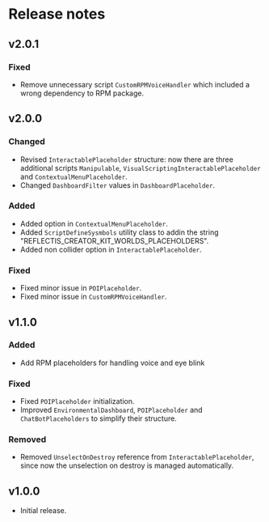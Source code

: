 # Release notes

## v2.0.1

### Fixed

- Remove unnecessary script `CustomRPMVoiceHandler` which included a wrong dependency to RPM package.

## v2.0.0

### Changed

- Revised `InteractablePlaceholder` structure:
  now there are three additional scripts `Manipulable`, `VisualScriptingInteractablePlaceholder` and `ContextualMenuPlaceholder`.
- Changed `DashboardFilter` values in `DashboardPlaceholder`.

### Added

- Added option in `ContextualMenuPlaceholder`.
- Added `ScriptDefineSysmbols` utility class to addin the string "REFLECTIS_CREATOR_KIT_WORLDS_PLACEHOLDERS".
- Added non collider option in `InteractablePlaceholder`.

### Fixed

- Fixed minor issue in `POIPlaceholder`.
- Fixed minor issue in `CustomRPMVoiceHandler`.

## v1.1.0

### Added

- Add RPM placeholders for handling voice and eye blink

### Fixed

- Fixed `POIPlaceholder` initialization.
- Improved `EnvironmentalDashboard`, `POIPlaceholder` and `ChatBotPlaceholders` to simplify their structure.

### Removed

- Removed `UnselectOnDestroy` reference from `InteractablePlaceholder`, since now the unselection on destroy is managed automatically.

## v1.0.0

- Initial release.
